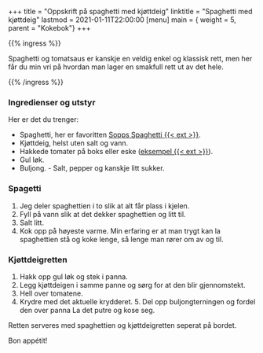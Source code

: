 +++
title = "Oppskrift på spaghetti med kjøttdeig"
linktitle = "Spaghetti med kjøttdeig"
lastmod = 2021-01-11T22:00:00
[menu]
main = { weight = 5, parent = "Kokebok"}
+++

<!-- markdownlint-disable MD010 -->

{{% ingress %}}

Spaghetti og tomatsaus er kanskje en veldig enkel og klassisk rett, men her får du min vri på
hvordan man lager en smakfull rett ut av det hele.

{{% /ingress %}}

### Ingredienser og utstyr

Her er det du trenger:

- Spaghetti, her er favoritten [Sopps Spaghetti {{< ext >}}][kolonial2].
- Kjøttdeig, helst uten salt og vann.
- Hakkede tomater på boks eller eske ([eksempel {{< ext >}}][kolonial1]).
- Gul løk.
- Buljong. - Salt, pepper og kanskje litt sukker.

### Spagetti

1. Jeg deler spaghettien i to slik at alt får plass i kjelen.
2. Fyll på vann slik at det dekker spaghettien og litt til.
3. Salt litt.
4. Kok opp på høyeste varme. Min erfaring er at man trygt kan la spaghettien stå og koke lenge,
så lenge man rører om av og til.

### Kjøttdeigretten

1. Hakk opp gul løk og stek i panna.
2. Legg kjøttdeigen i samme panne og sørg for at den blir
gjennomstekt.
3. Hell over tomatene.
4. Krydre med det aktuelle krydderet. 5. Del opp buljongterningen og fordel den over panna
La det putre og kose seg.

Retten serveres med spaghettien og kjøttdeigretten seperat på bordet.

Bon appétit!

[kolonial1]: https://kolonial.no/produkter/8476-rema-1000-hakkede-tomater-med-basilikum/
[kolonial2]: https://kolonial.no/produkter/693-sopps-spaghetti/
